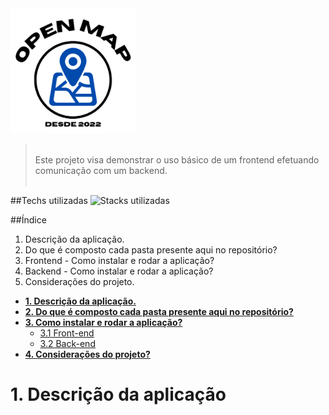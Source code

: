 
<img src='./OpenmapFront/public/images/logoxl.png' width="200"/>

><br>
>Este projeto visa demonstrar o uso básico de um frontend efetuando comunicação com um backend.
><br><br>
>


##Techs utilizadas
![Stacks utilizadas](../OpenMap/OpenmapFront/public/images/Stacks%20Display.png)


##Índice

1. Descrição da aplicação. 
2. Do que é composto cada pasta presente aqui no repositório? 
3. Frontend - Como instalar e rodar a aplicação?
4. Backend - Como instalar e rodar a aplicação?
5. Considerações do projeto. 
   
- [**1.  Descrição da aplicação.**](#1-Descrição-da-aplicação) 
- [**2.  Do que é composto cada pasta presente aqui no repositório?**](#2-Composição) 
- [**3.  Como instalar e rodar a aplicação?**](#3-Instructions)
  -  [3.1 Front-end](#31-Frontend)
  -  [3.2 Back-end](#32-Backend)
- [**4.  Considerações do projeto?**](#4-Considerations)
  
# 1. Descrição da aplicação